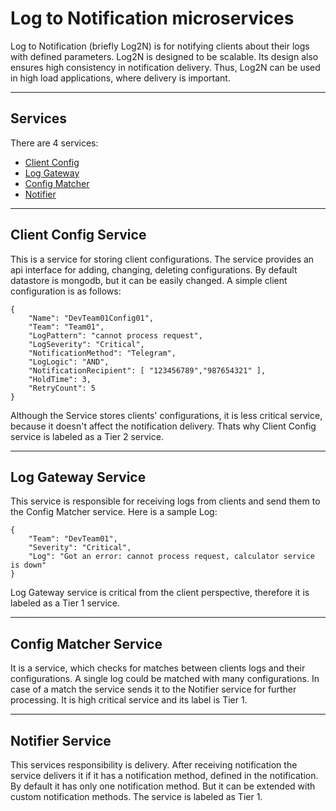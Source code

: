 # Log to Notification microservices

Log to Notification (briefly Log2N) is for notifying clients about their logs with defined parameters. Log2N is designed to be scalable. Its design also ensures high consistency in notification delivery. Thus, Log2N can be used in high load applications, where delivery is important.

---
## Services
There are 4 services:
* [Client Config](https://github.com/okaraev/Log2N_Config)
* [Log Gateway](https://github.com/okaraev/Log2N_Gateway)
* [Config Matcher](https://github.com/okaraev/Log2N_Matcher)
* [Notifier](https://github.com/okaraev/Log2N_Notifier)
---
## Client Config Service

This is a service for storing client configurations. The service provides an api interface for adding, changing, deleting configurations. By default datastore is mongodb, but it can be easily changed. A simple client configuration is as follows:

```
{
    "Name": "DevTeam01Config01",
    "Team": "Team01",
    "LogPattern": "cannot process request",
    "LogSeverity": "Critical",
    "NotificationMethod": "Telegram",
    "LogLogic": "AND",
    "NotificationRecipient": [ "123456789","987654321" ],
    "HoldTime": 3,
    "RetryCount": 5
}
```
Although the Service stores clients' configurations, it is less critical service, because it doesn't affect the notification delivery. Thats why Client Config service is labeled as a Tier 2 service.

---
## Log Gateway Service

This service is responsible for receiving logs from clients and send them to the Config Matcher service. Here is a sample Log:
```
{
    "Team": "DevTeam01",
    "Severity": "Critical",
    "Log": "Got an error: cannot process request, calculator service is down"
}
```
Log Gateway service is critical from the client perspective, therefore it is labeled as a Tier 1 service.

---
## Config Matcher Service

It is a service, which checks for matches between clients logs and their configurations. A single log could be matched with many configurations. In case of a match the service sends it to the Notifier service for further processing.
It is high critical service and its label is Tier 1.

---
## Notifier Service

This services responsibility is delivery. After receiving notification the service delivers it if it has a notification method, defined in the notification. By default it has only one notification method. But it can be extended with custom notification methods. The service is labeled as Tier 1.